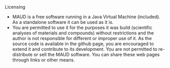 <div class="row">
    <div id="home-requirements-and-licensing" class="col-md-12">
        <div class="panel panel-default">
            <div class="panel-heading">
                <i class="fa fa-copyright"></i>
                Licensing
            </div>
            <div class="panel-body">
                <ul>
                    <li>
                        MAUD is a free software running in a Java Virtual Machine (included). As a standalone software it can be used as it is. 
                    </li>
                    <li>
                        You are permitted to use it for the purposes it was build (scientific analyses of materials and compounds) without restrictions and the author is not responsible for different or improper use of it. 
                        As the source code is available in the github page, you are encouraged to extend it and contribute to its development.
                        You are not permitted to re-distribute or sell the MAUD software. You can share these web pages through links or other means.
                    </li>
                </ul>
            </div>
        </div>
    </div>
</div>
